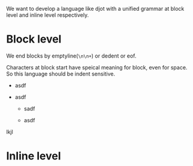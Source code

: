 We want to develop a language like djot with a unified grammar at block level and inline level respectively.

# Block level

We end blocks by emptyline(`\n\n+`) or dedent or eof.

Characters at block start have speical meaning for block, even for space. So this language should be indent sensitive.

- asdf

- asdf

  - sadf

  - asdf

lkjl


# Inline level
